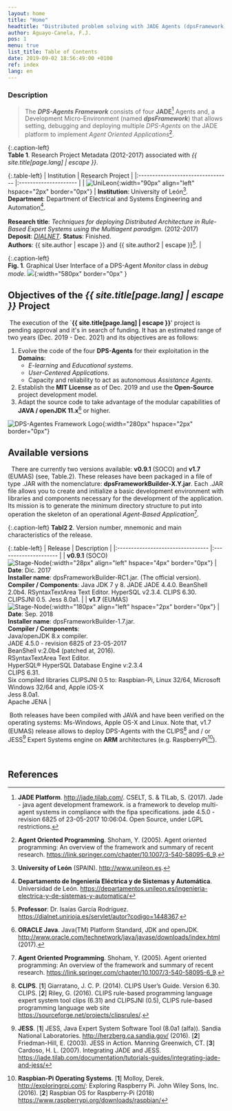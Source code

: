 ```yaml
---
layout: home
title: "Home"
headtitle: "Distributed problem solving with JADE Agents (dpsFramework)"
author: Aguayo-Canela, F.J.
pos: 1 
menu: true
list_title: Table of Contents
date: 2019-09-02 18:56:49:00 +0100
ref: index
lang: en
---
```





### Description



>  The **_DPS-Agents Framework_** consists of four **JADE**[^TILAB] Agents and, a Development Micro-Environment (named **_dpsFramework_**) that allows setting, debugging and deploying multiple _DPS-Agents_ on the JADE platform to implement _Agent Oriented Applications_[^SHOHAM].



{:.caption-left}
<br>**Table 1**. Research Project Metadata (2012-2017) associated with _{{ site.title[page.lang] | escape }}_.

{:.table-left}
| Institution  | Research Project   | 
|:--------------------------------- |:--------------------- |
| ![UniLeon](/assets/images/marca-logo-color.jpg){:width="90px" align="left" hspace="2px"  border="0px"}  | **Institution**: University of León[^UNILEON]. <br>**Department**: Department of Electrical and Systems Engineering and Automation[^UNILEONDEPT].  <br> <br> **Research title**:  _Techniques for deploying Distributed Architecture in Rule-Based Expert Systems using the Multiagent paradigm_. (2012-2017) <br>**Deposit**: [_DIALNET_](https://dialnet.unirioja.es/servlet/tesis?codigo=124344). **Status**: Finished. <br>**Authors**: {{ site.author | escape }} and {{ site.author2 | escape }}[^IGARCIA].  | 



{:.caption-left}
<br>**Fig. 1**. Graphical User Interface of a DPS-Agent _Monitor_ class in _debug mode_.
![](/assets/images/psMonitorAgent00.png){:width="580px"  border="0px" }




## Objectives of the _{{ site.title[page.lang] | escape }}_ Project 

&nbsp;The execution of the `**{{ site.title[page.lang] | escape }}**' project is pending approval and it's in search of funding. It has an estimated range of two years (Dec. 2019 - Dec. 2021) and its objectives are as follows:

1. Evolve the code of the four **DPS-Agents** for their exploitation in the **Domains**:
   - _E-learning_ and _Educational systems_.
   - _User-Centered Applications_.
   - Capacity and reliability to act as autonomous _Assistance Agents_.
1. Establish the **MIT License** as of Dec. 2019 and use the **Open-Source** project development model.
1. Adapt the source code to take advantage of the modular capabilities of **JAVA / openJDK 11.x**[^ORACLE] or higher.


![DPS-Agentes Framework Logo](/assets/images/logo_dpsframework_bw.png){:width="280px"  hspace="2px"  border="0px"} 



## Available versions

&nbsp;&nbsp;There are currently two versions available: **v0.9.1** (SOCO) and **v1.7** (EUMAS) (see, Table.2). These releases have been packaged in a file of type .JAR with the nomenclature: **dpsFrameworkBuilder-X.Y.jar**. Each .JAR file allows you to create and initialize a basic development environment with libraries and components necessary for the development of the application. Its mission is to generate the minimum directory structure to put into operation the skeleton of an operational _Agent-Based Application_[^SHOHAM].


{:.caption-left}
**Tabl2 2**. Version number, mnemonic and main characteristics of the release.




{:.table-left}
| Release   | Description   | 
|:--------------------------------- |:--------------------- |
| **v0.9.1** (SOCO) <br>![Stage-Node](/assets/images/logoPsStageBussy.gif){:width="28px" align="left" hspace="4px"  border="0px"}   | **Date**: Dic. 2017<br>**Installer name**: dpsFrameworkBuilder-RC1.jar. (The official version).<br> **Compiler / Components**: Java JDK 7 y 8. JADE JADE 4.4.0. BeanShell 2.0b4. RSyntaxTextArea Text Editor. HyperSQL v2.3.4. CLIPS 6.30. CLIPSJNI 0.5. Jess 8.0a1.  | 
| **v1.7** (EUMAS) <br>  ![Stage-Node](/assets/images/logo_dpsframework_bw.png){:width="180px" align="left" hspace="2px"  border="0px"} | **Date**: Sep. 2018<br>**Installer name**: dpsFrameworkBuilder-1.7.jar.<br> **Compiler / Components**: <br>Java/openJDK 8.x compiler.<br>JADE 4.5.0 - revision 6825 of 23-05-2017  <br>BeanShell v:2.0b4 (patched at, 2016). <br>RSyntaxTextArea Text Editor. <br>HyperSQL® HyperSQL Database Engine v:2.3.4 <br>CLIPS 6.31. <br>Six compiled libraries CLIPSJNI 0.5 to: Raspbian-Pi, Linux 32/64, Microsoft Windows 32/64 and, Apple iOS-X <br>Jess 8.0a1.<br>Apache JENA | 


    
&nbsp;Both releases have been compiled with JAVA and have been verified on the operating systems: Ms-Windows, Apple OS-X and Linux. Note that, v1.7 (EUMAS) release allows to deploy DPS-Agents with the CLIPS[^CLIPS] and / or JESS[^JESS] Expert Systems engine on **ARM** architectures (e.g. RaspberryPI[^PI]).



<br>


## References 


[^BEANSHEL]: **BeanShell**. [**1**] Niemeyer, P.: Lightweight Scripting for Java. <http://www.beanshell.org/> (2014). [**2**] Nick Lombard, BeanShell at GitHub <https://github.com/beanshell/beanshell>. 



[^CLIPS]: **CLIPS**. [**1**] Giarratano, J. C. P. (2014). CLIPS User’s Guide. Version 6.30. CLIPS.  [**2**] Riley, G. (2016). CLIPS rule-based programming language expert system tool clips (6.31) and CLIPSJNI (0.5), CLIPS rule-based programming language web site <https://sourceforge.net/projects/clipsrules/>.


[^CPLUS]: **C++ Language**.


[^FIPA]: **FIPA IP**. [FIPA00025] FIPA Interaction Protocol Library Specification. Foundation for Intelligent Physical Agents, 2002. <http://www.fipa.org/specs/fipa00025/> 


[^GITREPO]: **GitHub Repositories**. <https://github.com/dpsframework>


[^HSQL]: **HyperSQL**: HSQLDB - 100% Java Database. <http://hsqldb.org/>



[^IGARCIA]: **Professor**: Dr. Isaías García Rodríguez. <https://dialnet.unirioja.es/servlet/autor?codigo=1448367>.



[^FIPA]: **FIPA**. [FIPA00001] FIPA Abstract Architecture Specification. Foundation for Intelligent Physical Agents, 2002. <http://www.fipa.org/specs/fipa00001>. 



[^JESS]: **JESS**.  [**1**] JESS, Java Expert System Software Tool (8.0a1 (alfa)). Sandia National Laboratories. <http://herzberg.ca.sandia.gov/> (2016). [**2**] Friedman-Hill, E. (2003). JESS in Action. Manning Greenwich, CT. [**3**] Cardoso, H. L. (2007). Integrating JADE and JESS. <https://jade.tilab.com/documentation/tutorials-guides/integrating-jade-and-jess/>



[^PI]: **Raspbian-Pi Operating Systems**. [**1**] Molloy, Derek. <http://exploringrpi.com/>: Exploring Raspberry Pi. John Wiley Sons, Inc. (2016). [**2**] Raspbian OS for Raspberry-Pi (2018) <https://www.raspberrypi.org/downloads/raspbian/>


[^ORACLE]: **ORACLE Java**. Java(TM) Platform Standard, JDK and openJDK. <http://www.oracle.com/technetwork/java/javase/downloads/index.html> (2017).



[^PROLOG]: **Prolog Language**. [**1**] Merritt, D. (2012). Building expert systems in Prolog. Springer Science & Business Media. [**2**]  SWI-Prolog <http://www.swi-prolog.org/>. [**3**] Fred Dushin and J. Wielemaker. University of Amsterdam. JPL.pl Java Interface. A Java interface for SWI-Prolog.



[^PROTEGEE]: **Protégé software**. [**1**] Protégé Community, D. T. & Stanford University, S. o. M. (2014). Protégé,A free, open-source ontology editor and framework for building intelligent systems. Stanford Center for Biomedical Informatics Research (BMIR), Stanford University. Stanford, California 94305. [**2**] Eriksson, H. (2003). Using jesstab to integrate protégé and jess. IEEE Intelligent Systems, 18(2), 43–50. [**3**] Hoffman, O., Bellifemine, F., & Friedman-Hill, E. (2001). Software: Jadejessprotege, package example for closer integration of jade with jess, optionally also with protege. Available in: <http://jade.tilab.com/documentation/examples/jadejessprotege>



[^TESIS]: **PhD Thesis**. Aguayo, F.J., García I. (2012-2017) Deploying production systems on distributed using the Multi-Agent paradigm: applied techniques. <https://dialnet.unirioja.es/servlet/tesis?codigo=124344> Department of Electrical and Systems Engineering and Automation. Leon University (SPAIN).


[^TILAB]: **JADE Platform**. <http://jade.tilab.com/>. CSELT, S. & TILab, S. (2017). Jade - java agent development framework. is a framework to develop multi-agent systems in compliance with the fipa specifications. jade 4.5.0 - revision 6825 of 23-05-2017 10:06:04. Open Source, under LGPL restrictions.



[^RAZON]: **Ontologies Reasoner**. [**1**] Luger, G. & Chakrabarti, C. (2011). Knowledge-based probabilistic reasoning from expert systems to graphical models: Report. [**2**] Meditskos, G. & Bassiliades, N. (2011). Clips–owl: A framework for providing object-oriented extensional ontology queries in a production rule engine. Data & Knowledge Engineering, 70(7), 661–681. [**3**] Meditskos, G. & Bassiliades, N. (2008). A rule-based object-oriented owl reasoner. Knowledge and Data Engineering, IEEE Transactions on, 20(3), 397–410. 



[^RSYNTAX]: **RSyntaxTexArea**. A syntax highlighting, code folding text editor for Java Swing applications. . <https://github.com/bobbylight/RSyntaxTextArea/> (2017).


[^FIPAACL]: **FIPA ACL**. [FIPA00008] FIPA Agent Communication Language Specification. Foundation for Intelligent Physical Agents, 2000. <http://www.fipa.org/specs/fipa00008/>



[^RUSSELL]: **Inteligencia Artificial: un enfoque moderno**. Russell, S.J. and Norvig P. 2nd Edition (2004). Pearson Prentice Hall.


[^SHOHAM]: **Agent Oriented Programming**. Shoham, Y. (2005). Agent oriented programming: An overview of the framework and summary of recent research. <https://link.springer.com/chapter/10.1007/3-540-58095-6_9>.


[^UNILEON]: **University of León** (SPAIN). <http://www.unileon.es>.


[^UNILEONDEPT]: **Departamento de Ingeniería Eléctrica y de Sistemas y Automática**. Universidad de León. <https://departamentos.unileon.es/ingenieria-electrica-y-de-sistemas-y-automatica/>


[^WOOL]: **Multi-Agent Systems**. [**1**] Wooldridge, M. (2002). An Introduction to Multi-Agent Systems. John Wiley & Sons Ltd. [**2**] Ishida, T. (1994). Parallel, distributed and multiagent production systems. Springer-Verlag Berlin. [**3**] Ishida, T. (1995). Parallel, distributed and multi-agent production systems: a research foundation for distributed artificial intelligence. In ICMAS (pp. 416–422). [**4**] Mas, Ana. (2005). Agentes Software y Sistemas Multiagente. Conceptos, Arquitecturas y Aplicaciones. Prentice Hall.



[^YELLOW]: **Yellow pages JADE Service**. [**1**] Bellifemine, F.L., Caire, G., Greenwood, D.: Developing Multi-Agent Systems with JADE. Wiley Series in Agent Technology. (2007). [**2**] Cancedda, P. & Caire, G. (2010). JADE Tutorial Creating Ontologies by means of the Bean-Ontology Class, volume 15-April-2010 - JADE 4.0. Telecom Italia S.p.A. [**3**] Yellow Pages examples: <http://jade.tilab.com/documentation/examples/yellow-pages/>





